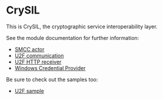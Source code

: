 # CrySIL

This is CrySIL, the cryptographic service interoperability layer.

See the module documentation for further information:
* [SMCC actor](./modules/actors/java/smcc/)
* [U2F communication](./modules/communications/java/u2f-commons/)
* [U2F HTTP receiver](./modules/communications/java/u2f-http-json-receiver/)
* [Windows Credential Provider](./modules/others/windows-cp/)

Be sure to check out the samples too:
* [U2F sample](./samples/u2f/)
